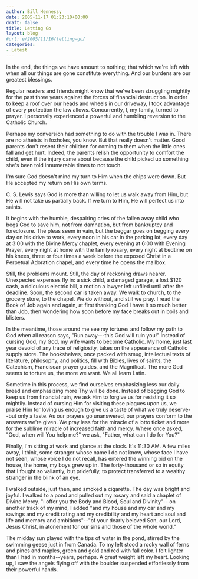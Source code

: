 ```yaml
---
author: Bill Hennessy
date: 2005-11-17 01:23:10+00:00
draft: false
title: Letting Go
layout: blog
#url: e/2005/11/16/letting-go/
categories:
- Latest
---
```


In the end, the things we have amount to nothing; that which we're left with when all our things are gone constitute everything.  And our burdens are our greatest blessings.

Regular readers and friends might know that we've been struggling mightily for the past three years against the forces of financial destruction.  In order to keep a roof over our heads and wheels in our driveway, I took advantage of every protection the law allows.   Concurrently, I, my family, turned to prayer.  I personally experienced a powerful and humbling reversion to the Catholic Church.

Perhaps my conversion had something to do with the trouble I was in.  There are no atheists in foxholes, you know.  But that really doesn't matter.  Good parents don't resent their children for coming to them when the little ones fall and get hurt.  Indeed, the parents relish the opportunity to comfort the child, even if the injury came about because the child picked up something she's been told innumerable times to not touch.

I'm sure God doesn't mind my turn to Him when the chips were down.  But He accepted my return on His own terms.

C. S. Lewis says God is more than willing to let us walk away from Him, but He will not take us partially back.  If we turn to Him, He will perfect us into saints.

It begins with the humble, despairing cries of the fallen away child who begs God to save him, not from damnation, but from bankruptcy and foreclosure.  The pleas seem in vain, but the beggar goes on begging every day on his drive to work, every noon in his car in the parking lot, every day at 3:00 with the Divine Mercy chaplet, every evening at 6:00 with Evening Prayer, every night at home with the family rosary, every night at bedtime on his knees, three or four times a week before the exposed Christ in a Perpetual Adoration chapel, and every time he opens the mailbox.

Still, the problems mount.  Still, the day of reckoning draws nearer.  Unexpected expenses fly in:  a sick child, a damaged garage, a lost $120 cash, a ridiculous electric bill, a motion a lawyer left unfiled until after the deadline.   Soon, the second car is taken away.  We walk to church, to the grocery store, to the chapel.  We do without, and still we pray.  I read the Book of Job again and again, at first thanking God I have it so much better than Job, then wondering how soon before my face breaks out in boils and blisters.

In the meantime, those around me see my tortures and follow my path to God when all reason says, "Run away---this God will ruin you!"  Instead of cursing God, my God, my wife wants to become Catholic.  My home, just last year devoid of any trace of religiosity, takes on the appearance of Catholic supply store.  The bookshelves, once packed with smug, intellectual texts of literature, philosophy, and politics, fill with Bibles, lives of saints, the Catechism, Franciscan prayer guides, and the Magnificat.    The more God seems to torture us, the more we want.  We all learn Latin.

Sometime in this process, we find ourselves emphasizing less our daily bread and emphasizing more Thy will be done.  Instead of begging God to keep us from financial ruin, we ask Him to forgive us for resisting it so mightily.  Instead of cursing Him for visiting these plagues upon us, we praise Him for loving us enough to give us a taste of what we truly deserve--but only a taste.  As our prayers go unanswered, our prayers conform to the answers we're given.  We pray less for the miracle of a lotto ticket and more for the sublime miracle of increased faith and mercy.  Where once asked, "God, when will You help me?" we ask, "Father, what can I do for You?"

Finally, I'm sitting at work and glance at the clock.  It's 11:30 AM.  A few miles away, I think, some stranger whose name I do not know, whose face I have not seen, whose voice I do not recall, has entered the winning bid on the house, the home, my boys grew up in.  The forty-thousand or so in equity that I fought so valiantly, but pridefully, to protect transferred to a wealthy stranger in the blink of an eye.

I walked outside, just then, and smoked a cigarette.  The day was bright and joyful.  I walked to a pond and pulled out my rosary and said a chaplet of Divine Mercy.  "I offer you the Body and Blood, Soul and Divinity"-- on another track of my mind, I added "and my house and my car and my savings and my credit rating and my credibility and my heart and soul and life and memory and ambitions"--"of your dearly beloved Son, our Lord, Jesus Christ, in atonement for our sins and those of the whole world."

The midday sun played with the tips of water in the pond, stirred by the swimming geese just in from Canada.  To my left stood a rocky wall of ferns and pines and maples, green and gold and red with fall color.   I felt lighter than I had in months--years, perhaps.  A great weight left my heart.  Looking up, I saw the angels flying off with the boulder suspended effortlessly from their powerful hands.

